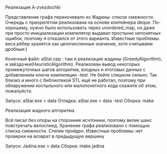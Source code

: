 Реализация A-zvezdochki

Представление графа перекочевало из Жадины: список смежности.
Очередь с приоритетом реализована на основе контейнера deque. По-хорошему, нужно было использовать через unordered_map,
но даже при просто инициализации компилятор выдавал простыню непонятных ошибок, поэтому я отказался от этого варианта.
Известные проблемы: веса рёбер хранятся как целочисленные значение, хотя считываем дробные:)

Конечный файл: aStar.cpp : там и реализация жадины (GreedyAlgorithm), и звёздочки(HeuristicAlgorithm).
Реализован вывод некоторых промежуточных шагов алгоритма, входных и итоговых данных c добавлением ключа компиляции -test.
Не бейте слишком сильно: Так близко и много с библиотекой STL ещё не работал, поэтому при обнаружении костыльного или малопонятного кода скажите об этом, пожалуйста.


Запуск: 	aStar.exe < data
Отладка:	aStar.exe < data -test
Сборка: 	make


Реализация жадного алгоритма 

Всё писал без опоры на сторонние исчтоники, поэтому велик шанс повстречать велоспиед.
Хранение графа реализовано с помощью списка смежности.
Степик пройден.
Известные проблемы:
	нет проверки на возврат в предыдущую вершину

Запуск:		Jadina.exe > data
Сборка: 	make jadina
